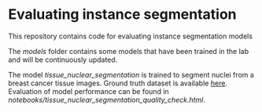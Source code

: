 # Evaluating instance segmentation
This repository contains code for evaluating instance segmentation models 

The _models_ folder contains some models that have been trained in the lab and will be continuously updated.

The model _tissue_nuclear_segmentation_ is trained to segment nuclei from a breast cancer tissue images. 
Ground truth dataset is available [here](https://www.dropbox.com/sh/6b1z7wnm5h43ug0/AADuf4YJax8B1pqpBPJHx2yva?dl=0).
Evaluation of model performance can be found in _notebooks/tissue_nuclear_segmentation_quality_check.html_. 

